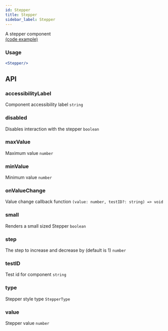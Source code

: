 ```yaml
---
id: Stepper
title: Stepper
sidebar_label: Stepper
---
```


A stepper component  
[(code example)](https://github.com/wix/react-native-ui-lib/blob/master/demo/src/screens/componentScreens/StepperScreen.tsx)
<div style={{display: 'flex', flexDirection: 'row', overflowX: 'auto', maxHeight: '500px', alignItems: 'center'}}></div>

### Usage
``` jsx live
<Stepper/>
```
## API
### accessibilityLabel
Component accessibility label
`string ` 

### disabled
Disables interaction with the stepper
`boolean ` 

### maxValue
Maximum value
`number ` 

### minValue
Minimum value
`number ` 

### onValueChange
Value change callback function
`(value: number, testID?: string) => void ` 

### small
Renders a small sized Stepper
`boolean ` 

### step
The step to increase and decrease by (default is 1)
`number ` 

### testID
Test id for component
`string ` 

### type
Stepper style type
`StepperType ` 

### value
Stepper value
`number ` 


